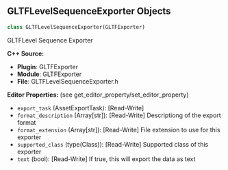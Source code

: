 ## GLTFLevelSequenceExporter Objects

```python
class GLTFLevelSequenceExporter(GLTFExporter)
```

GLTFLevel Sequence Exporter

**C++ Source:**

- **Plugin**: GLTFExporter
- **Module**: GLTFExporter
- **File**: GLTFLevelSequenceExporter.h

**Editor Properties:** (see get_editor_property/set_editor_property)

- ``export_task`` (AssetExportTask):  [Read-Write]
- ``format_description`` (Array[str]):  [Read-Write] Descriptiong of the export format
- ``format_extension`` (Array[str]):  [Read-Write] File extension to use for this exporter
- ``supported_class`` (type(Class)):  [Read-Write] Supported class of this exporter
- ``text`` (bool):  [Read-Write] If true, this will export the data as text

<a id="unreal.GLTFLevelVariantSetsExporter"></a>